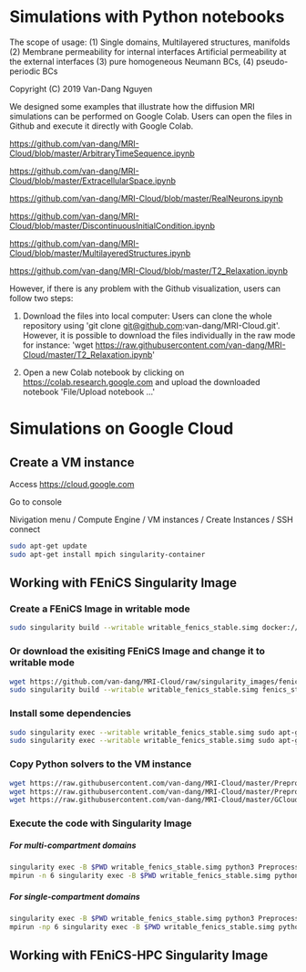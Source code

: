 # Simulations with Python notebooks

The scope of usage: 
(1) Single domains, Multilayered structures, manifolds
(2) Membrane permeability for internal interfaces
    Artificial permeability at the external interfaces
(3) pure homogeneous Neumann BCs, (4) pseudo-periodic BCs

Copyright (C) 2019 Van-Dang Nguyen

We designed some examples that illustrate how the diffusion MRI simulations can be performed on Google Colab. Users can open the files in Github and execute it directly with Google Colab.

https://github.com/van-dang/MRI-Cloud/blob/master/ArbitraryTimeSequence.ipynb

https://github.com/van-dang/MRI-Cloud/blob/master/ExtracellularSpace.ipynb

https://github.com/van-dang/MRI-Cloud/blob/master/RealNeurons.ipynb

https://github.com/van-dang/MRI-Cloud/blob/master/DiscontinuousInitialCondition.ipynb

https://github.com/van-dang/MRI-Cloud/blob/master/MultilayeredStructures.ipynb

https://github.com/van-dang/MRI-Cloud/blob/master/T2_Relaxation.ipynb

However, if there is any problem with the Github visualization, users can follow two steps:

1. Download the files into local computer: Users can clone the whole repository using 'git clone git@github.com:van-dang/MRI-Cloud.git'. However, it is possible to download the files individually in the raw mode for instance:
'wget https://raw.githubusercontent.com/van-dang/MRI-Cloud/master/T2_Relaxation.ipynb'

2. Open a new Colab notebook by clicking on https://colab.research.google.com and upload the downloaded notebook 'File/Upload notebook ...'


# Simulations on Google Cloud

## Create a VM instance

Access https://cloud.google.com

Go to console

Nivigation menu / Compute Engine / VM instances / Create Instances / SSH connect

```bash
sudo apt-get update 
sudo apt-get install mpich singularity-container
```

## Working with FEniCS Singularity Image
### Create a FEniCS Image in writable mode

```bash
sudo singularity build --writable writable_fenics_stable.simg docker://fenicsproject/stable
```
### Or download the exisiting FEniCS Image and change it to writable mode
```bash
wget https://github.com/van-dang/MRI-Cloud/raw/singularity_images/fenics_stable.simg
sudo singularity build --writable writable_fenics_stable.simg fenics_stable.simg
```
### Install some dependencies
```bash
sudo singularity exec --writable writable_fenics_stable.simg sudo apt-get update
sudo singularity exec --writable writable_fenics_stable.simg sudo apt-get install zip unzip gmsh
```

### Copy Python solvers to the VM instance
```bash
wget https://raw.githubusercontent.com/van-dang/MRI-Cloud/master/PreprocessingOneCompt.py
wget https://raw.githubusercontent.com/van-dang/MRI-Cloud/master/PreprocessingMultiCompt.py
wget https://raw.githubusercontent.com/van-dang/MRI-Cloud/master/GCloudDmriSolver.py
```

### Execute the code with Singularity Image

##### For multi-compartment domains
```bash
singularity exec -B $PWD writable_fenics_stable.simg python3 PreprocessingMultiCompt.py -o multcompt_files.h5
mpirun -n 6 singularity exec -B $PWD writable_fenics_stable.simg python3 GCloudDmriSolver.py -f multcompt_files.h5 -M 1 -b 1000 -p 1e-5 -d 10600 -D 43100 -k 200 -gdir 0 1 0
 ```
##### For single-compartment domains
```bash
singularity exec -B $PWD writable_fenics_stable.simg python3 PreprocessingOneCompt.py -o onecompt_files.h5
mpirun -np 6 singularity exec -B $PWD writable_fenics_stable.simg python3 GCloudDmriSolver.py -f onecompt_files.h5 -M 0 -b 1000 -d 10600 -D 43100 -k 200 -gdir 1 0 0 
```
## Working with FEniCS-HPC Singularity Image
